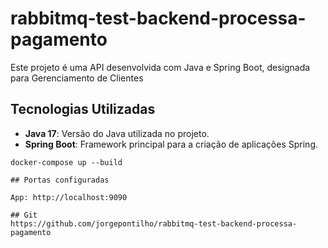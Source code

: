 #  rabbitmq-test-backend-processa-pagamento

Este projeto é uma API desenvolvida com Java e Spring Boot, designada para Gerenciamento de Clientes

## Tecnologias Utilizadas

- **Java 17**: Versão do Java utilizada no projeto.
- **Spring Boot**: Framework principal para a criação de aplicações Spring.

````shell
docker-compose up --build
````

````
## Portas configuradas

App: http://localhost:9090

## Git
https://github.com/jorgepontilho/rabbitmq-test-backend-processa-pagamento